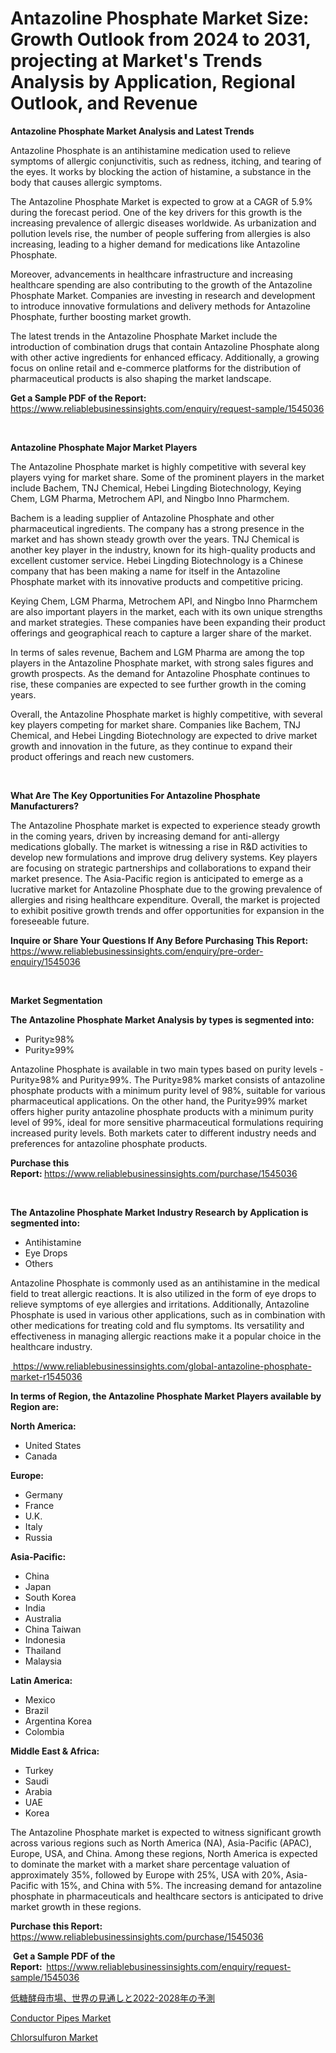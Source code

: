 <p><h1>Antazoline Phosphate Market Size: Growth Outlook from 2024 to 2031, projecting at Market's Trends Analysis by Application, Regional Outlook, and Revenue</h1></p><p><strong>Antazoline Phosphate Market Analysis and Latest Trends</strong></p>
<p><p>Antazoline Phosphate is an antihistamine medication used to relieve symptoms of allergic conjunctivitis, such as redness, itching, and tearing of the eyes. It works by blocking the action of histamine, a substance in the body that causes allergic symptoms.</p><p>The Antazoline Phosphate Market is expected to grow at a CAGR of 5.9% during the forecast period. One of the key drivers for this growth is the increasing prevalence of allergic diseases worldwide. As urbanization and pollution levels rise, the number of people suffering from allergies is also increasing, leading to a higher demand for medications like Antazoline Phosphate.</p><p>Moreover, advancements in healthcare infrastructure and increasing healthcare spending are also contributing to the growth of the Antazoline Phosphate Market. Companies are investing in research and development to introduce innovative formulations and delivery methods for Antazoline Phosphate, further boosting market growth.</p><p>The latest trends in the Antazoline Phosphate Market include the introduction of combination drugs that contain Antazoline Phosphate along with other active ingredients for enhanced efficacy. Additionally, a growing focus on online retail and e-commerce platforms for the distribution of pharmaceutical products is also shaping the market landscape.</p></p>
<p><strong>Get a Sample PDF of the Report:&nbsp;</strong> <a href="https://www.reliablebusinessinsights.com/enquiry/request-sample/1545036">https://www.reliablebusinessinsights.com/enquiry/request-sample/1545036</a></p>
<p>&nbsp;</p>
<p><strong>Antazoline Phosphate Major Market Players</strong></p>
<p><p>The Antazoline Phosphate market is highly competitive with several key players vying for market share. Some of the prominent players in the market include Bachem, TNJ Chemical, Hebei Lingding Biotechnology, Keying Chem, LGM Pharma, Metrochem API, and Ningbo Inno Pharmchem.</p><p>Bachem is a leading supplier of Antazoline Phosphate and other pharmaceutical ingredients. The company has a strong presence in the market and has shown steady growth over the years. TNJ Chemical is another key player in the industry, known for its high-quality products and excellent customer service. Hebei Lingding Biotechnology is a Chinese company that has been making a name for itself in the Antazoline Phosphate market with its innovative products and competitive pricing.</p><p>Keying Chem, LGM Pharma, Metrochem API, and Ningbo Inno Pharmchem are also important players in the market, each with its own unique strengths and market strategies. These companies have been expanding their product offerings and geographical reach to capture a larger share of the market.</p><p>In terms of sales revenue, Bachem and LGM Pharma are among the top players in the Antazoline Phosphate market, with strong sales figures and growth prospects. As the demand for Antazoline Phosphate continues to rise, these companies are expected to see further growth in the coming years.</p><p>Overall, the Antazoline Phosphate market is highly competitive, with several key players competing for market share. Companies like Bachem, TNJ Chemical, and Hebei Lingding Biotechnology are expected to drive market growth and innovation in the future, as they continue to expand their product offerings and reach new customers.</p></p>
<p>&nbsp;</p>
<p><strong>What Are The Key Opportunities For Antazoline Phosphate Manufacturers?</strong></p>
<p><p>The Antazoline Phosphate market is expected to experience steady growth in the coming years, driven by increasing demand for anti-allergy medications globally. The market is witnessing a rise in R&D activities to develop new formulations and improve drug delivery systems. Key players are focusing on strategic partnerships and collaborations to expand their market presence. The Asia-Pacific region is anticipated to emerge as a lucrative market for Antazoline Phosphate due to the growing prevalence of allergies and rising healthcare expenditure. Overall, the market is projected to exhibit positive growth trends and offer opportunities for expansion in the foreseeable future.</p></p>
<p><strong>Inquire or Share Your Questions If Any Before Purchasing This Report:</strong> <a href="https://www.reliablebusinessinsights.com/enquiry/pre-order-enquiry/1545036">https://www.reliablebusinessinsights.com/enquiry/pre-order-enquiry/1545036</a></p>
<p>&nbsp;</p>
<p><strong>Market Segmentation</strong></p>
<p><strong>The Antazoline Phosphate Market Analysis by types is segmented into:</strong></p>
<p><ul><li>Purity≥98%</li><li>Purity≥99%</li></ul></p>
<p><p>Antazoline Phosphate is available in two main types based on purity levels - Purity≥98% and Purity≥99%. The Purity≥98% market consists of antazoline phosphate products with a minimum purity level of 98%, suitable for various pharmaceutical applications. On the other hand, the Purity≥99% market offers higher purity antazoline phosphate products with a minimum purity level of 99%, ideal for more sensitive pharmaceutical formulations requiring increased purity levels. Both markets cater to different industry needs and preferences for antazoline phosphate products.</p></p>
<p><strong>Purchase this Report:&nbsp;</strong><a href="https://www.reliablebusinessinsights.com/purchase/1545036">https://www.reliablebusinessinsights.com/purchase/1545036</a></p>
<p>&nbsp;</p>
<p><strong>The Antazoline Phosphate Market Industry Research by Application is segmented into:</strong></p>
<p><ul><li>Antihistamine</li><li>Eye Drops</li><li>Others</li></ul></p>
<p><p>Antazoline Phosphate is commonly used as an antihistamine in the medical field to treat allergic reactions. It is also utilized in the form of eye drops to relieve symptoms of eye allergies and irritations. Additionally, Antazoline Phosphate is used in various other applications, such as in combination with other medications for treating cold and flu symptoms. Its versatility and effectiveness in managing allergic reactions make it a popular choice in the healthcare industry.</p></p>
<p><a href="https://www.reliablebusinessinsights.com/global-antazoline-phosphate-market-r1545036">&nbsp;https://www.reliablebusinessinsights.com/global-antazoline-phosphate-market-r1545036</a></p>
<p><strong>In terms of Region, the Antazoline Phosphate Market Players available by Region are:</strong></p>
<p>
    <p> <strong> North America: </strong>
        <ul>
            <li>United States</li>
            <li>Canada</li>
        </ul>
        </p> 
    <p> <strong> Europe: </strong>
        <ul>
            <li>Germany</li>
            <li>France</li>
            <li>U.K.</li>
            <li>Italy</li>
            <li>Russia</li>
        </ul>
        </p> 
    <p> <strong> Asia-Pacific: </strong>
        <ul>
            <li>China</li>
            <li>Japan</li>
            <li>South Korea</li>
            <li>India</li>
            <li>Australia</li>
            <li>China Taiwan</li>
            <li>Indonesia</li>
            <li>Thailand</li>
            <li>Malaysia</li>
        </ul>
        </p> 
    <p> <strong> Latin America: </strong>
        <ul>
            <li>Mexico</li>
            <li>Brazil</li>
            <li>Argentina Korea</li>
            <li>Colombia</li>
        </ul>
        </p> 
    <p> <strong> Middle East & Africa: </strong>
        <ul>
            <li>Turkey</li>
            <li>Saudi</li>
            <li>Arabia</li>
            <li>UAE</li>
            <li>Korea</li>
        </ul>
    </p>
    </p>
<p><p>The Antazoline Phosphate market is expected to witness significant growth across various regions such as North America (NA), Asia-Pacific (APAC), Europe, USA, and China. Among these regions, North America is expected to dominate the market with a market share percentage valuation of approximately 35%, followed by Europe with 25%, USA with 20%, Asia-Pacific with 15%, and China with 5%. The increasing demand for antazoline phosphate in pharmaceuticals and healthcare sectors is anticipated to drive market growth in these regions.</p></p>
<p><strong>Purchase this Report: </strong><a href="https://www.reliablebusinessinsights.com/purchase/1545036">https://www.reliablebusinessinsights.com/purchase/1545036</a></p>
<p>&nbsp;<strong>Get a Sample PDF of the Report:&nbsp;&nbsp;</strong><a href="https://www.reliablebusinessinsights.com/enquiry/request-sample/1545036">https://www.reliablebusinessinsights.com/enquiry/request-sample/1545036</a></p>
<p><strong></strong></p>
<p><p><a href="https://github.com/RandallRunte2023/Market-Research-Report-List-1/blob/main/9169685130600.md">低糖酵母市場、世界の見通しと2022-2028年の予測</a></p><p><a href="https://github.com/angeliabkratze/Market-Research-Report-List-1/blob/main/conductor-pipes-market.md">Conductor Pipes Market</a></p><p><a href="https://github.com/Angelnienowdseej3e45z3p8c/Market-Research-Report-List-2/blob/main/chlorsulfuron-market.md">Chlorsulfuron Market</a></p></p>